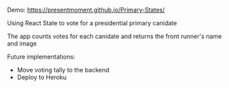 Demo: https://presentmoment.github.io/Primary-States/

Using React State to vote for a presidential primary canidate

The app counts votes for each canidate and returns the front runner's name and image

Future implementations:

- Move voting tally to the backend
- Deploy to Heroku
